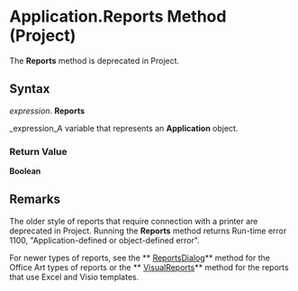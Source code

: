 
# Application.Reports Method (Project)

The  **Reports** method is deprecated in Project.


## Syntax

 _expression_. **Reports**

 _expression_A variable that represents an  **Application** object.


### Return Value

 **Boolean**


## Remarks

The older style of reports that require connection with a printer are deprecated in Project. Running the  **Reports** method returns Run-time error 1100, "Application-defined or object-defined error".

For newer types of reports, see the  ** [ReportsDialog](92883d01-10bc-7465-1fe0-aa20ad762257.md)** method for the Office Art types of reports or the ** [VisualReports](4934cdcf-06b0-020c-3741-4ef70944cf98.md)** method for the reports that use Excel and Visio templates.

